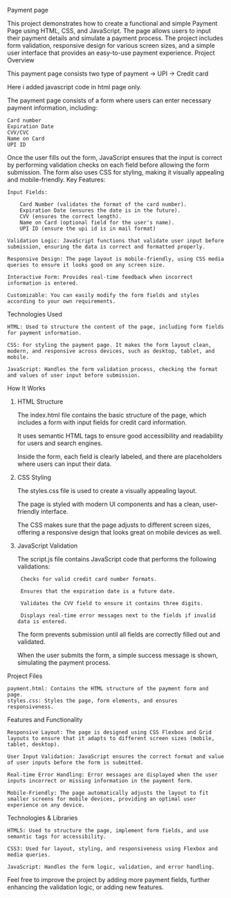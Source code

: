 Payment page

This project demonstrates how to create a functional and simple Payment Page using HTML, CSS, and JavaScript. The page allows users to input their payment details and simulate a payment process. The project includes form validation, responsive design for various screen sizes, and a simple user interface that provides an easy-to-use payment experience.
Project Overview

This payment page consists two type of payment
-> UPI
-> Credit card

Here i added javascript code in html page only.

The payment page consists of a form where users can enter necessary payment information, including:

    Card number
    Expiration Date
    CVV/CVC
    Name on Card
    UPI ID
    
Once the user fills out the form, JavaScript ensures that the input is correct by performing validation checks on each field before allowing the form submission. The form also uses CSS for styling, making it visually appealing and mobile-friendly.
Key Features:

    Input Fields:

        Card Number (validates the format of the card number).
        Expiration Date (ensures the date is in the future).
        CVV (ensures the correct length).
        Name on Card (optional field for the user's name).
        UPI ID (ensure the upi id is in mail format)

    Validation Logic: JavaScript functions that validate user input before submission, ensuring the data is correct and formatted properly.

    Responsive Design: The page layout is mobile-friendly, using CSS media queries to ensure it looks good on any screen size.

    Interactive Form: Provides real-time feedback when incorrect information is entered.

    Customizable: You can easily modify the form fields and styles according to your own requirements.

Technologies Used

    HTML: Used to structure the content of the page, including form fields for payment information.

    CSS: For styling the payment page. It makes the form layout clean, modern, and responsive across devices, such as desktop, tablet, and mobile.

    JavaScript: Handles the form validation process, checking the format and values of user input before submission.

How It Works

1. HTML Structure

    The index.html file contains the basic structure of the page, which includes a form with input fields for credit card information.

    It uses semantic HTML tags to ensure good accessibility and readability for users and search engines.

    Inside the form, each field is clearly labeled, and there are placeholders where users can input their data.

2. CSS Styling

    The styles.css file is used to create a visually appealing layout.

    The page is styled with modern UI components and has a clean, user-friendly interface.

    The CSS makes sure that the page adjusts to different screen sizes, offering a responsive design that looks great on mobile devices as well.

3. JavaScript Validation

    The script.js file contains JavaScript code that performs the following validations:

        Checks for valid credit card number formats.

        Ensures that the expiration date is a future date.

        Validates the CVV field to ensure it contains three digits.

        Displays real-time error messages next to the fields if invalid data is entered.

    The form prevents submission until all fields are correctly filled out and validated.

    When the user submits the form, a simple success message is shown, simulating the payment process.

Project Files

    payment.html: Contains the HTML structure of the payment form and page.
    styles.css: Styles the page, form elements, and ensures responsiveness.

Features and Functionality

    Responsive Layout: The page is designed using CSS Flexbox and Grid layouts to ensure that it adapts to different screen sizes (mobile, tablet, desktop).

    User Input Validation: JavaScript ensures the correct format and value of user inputs before the form is submitted.

    Real-time Error Handling: Error messages are displayed when the user inputs incorrect or missing information in the payment form.

    Mobile-Friendly: The page automatically adjusts the layout to fit smaller screens for mobile devices, providing an optimal user experience on any device.

Technologies & Libraries

    HTML5: Used to structure the page, implement form fields, and use semantic tags for accessibility.

    CSS3: Used for layout, styling, and responsiveness using Flexbox and media queries.

    JavaScript: Handles the form logic, validation, and error handling.


Feel free to improve the project by adding more payment fields, further enhancing the validation logic, or adding new features.
